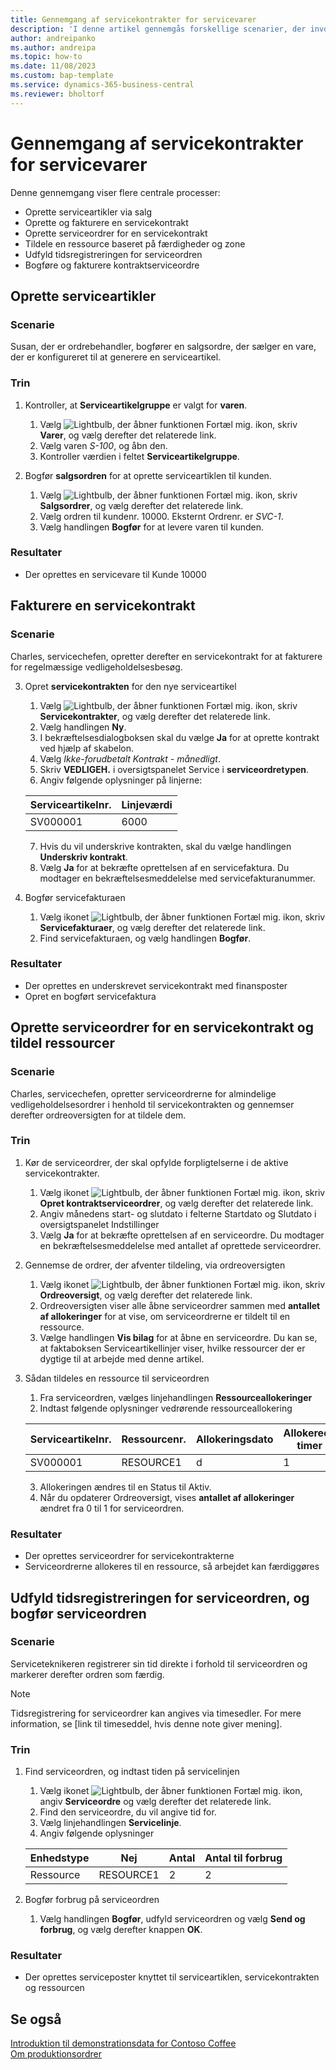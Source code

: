 ```yaml
---
title: Gennemgang af servicekontrakter for servicevarer
description: 'I denne artikel gennemgås forskellige scenarier, der involverer serviceartikler og kontrakter.'
author: andreipanko
ms.author: andreipa
ms.topic: how-to
ms.date: 11/08/2023
ms.custom: bap-template
ms.service: dynamics-365-business-central
ms.reviewer: bholtorf
---
```


# Gennemgang af servicekontrakter for servicevarer

Denne gennemgang viser flere centrale processer:

- Oprette serviceartikler via salg
- Oprette og fakturere en servicekontrakt
- Oprette serviceordrer for en servicekontrakt
- Tildele en ressource baseret på færdigheder og zone
- Udfyld tidsregistreringen for serviceordren
- Bogføre og fakturere kontraktserviceordre

## Oprette serviceartikler

### Scenarie  

Susan, der er ordrebehandler, bogfører en salgsordre, der sælger en vare, der er konfigureret til at generere en serviceartikel.  

### Trin

1. Kontroller, at **Serviceartikelgruppe** er valgt for **varen**.
   
    1. Vælg ![Lightbulb, der åbner funktionen Fortæl mig.](../../media/ui-search/search_small.png "Fortæl mig, hvad du vil foretage dig") ikon, skriv **Varer**, og vælg derefter det relaterede link.  
    2. Vælg varen *S-100*, og åbn den.
    3. Kontroller værdien i feltet **Serviceartikelgruppe**.
       
2. Bogfør **salgsordren** for at oprette serviceartiklen til kunden.  

    1. Vælg ![Lightbulb, der åbner funktionen Fortæl mig.](../../media/ui-search/search_small.png "Fortæl mig, hvad du vil foretage dig") ikon, skriv **Salgsordrer**, og vælg derefter det relaterede link.  
    2. Vælg ordren til kundenr. 10000. Eksternt Ordrenr. er *SVC-1*.
    3. Vælg handlingen **Bogfør** for at levere varen til kunden.

### Resultater

- Der oprettes en servicevare til Kunde 10000

##  Fakturere en servicekontrakt

### Scenarie

Charles, servicechefen, opretter derefter en servicekontrakt for at fakturere for regelmæssige vedligeholdelsesbesøg.

3. Opret **servicekontrakten** for den nye serviceartikel
    1. Vælg ![Lightbulb, der åbner funktionen Fortæl mig.](../../media/ui-search/search_small.png "Fortæl mig, hvad du vil foretage dig") ikon, skriv **Servicekontrakter**, og vælg derefter det relaterede link.
    2. Vælg handlingen **Ny**.  
    3. I bekræftelsesdialogboksen skal du vælge **Ja** for at oprette kontrakt ved hjælp af skabelon. 
    4. Vælg *Ikke-forudbetalt Kontrakt - månedligt*.
    5. Skriv **VEDLIGEH.** i oversigtspanelet Service i **serviceordretypen**.
    6. Angiv følgende oplysninger på linjerne:

    |Serviceartikelnr.|Linjeværdi|  
    |----------------|----------|  
    |SV000001|6000|

    7. Hvis du vil underskrive kontrakten, skal du vælge handlingen **Underskriv kontrakt**.
    8. Vælg **Ja** for at bekræfte oprettelsen af en servicefaktura. Du modtager en bekræftelsesmeddelelse med servicefakturanummer.

3. Bogfør servicefakturaen
   1. Vælg ikonet ![Lightbulb, der åbner funktionen Fortæl mig.](../../media/ui-search/search_small.png "Fortæl mig, hvad du vil foretage dig") ikon, skriv **Servicefakturaer**, og vælg derefter det relaterede link.
   2. Find servicefakturaen, og vælg handlingen **Bogfør**.

### Resultater

- Der oprettes en underskrevet servicekontrakt med finansposter
- Opret en bogført servicefaktura

## Oprette serviceordrer for en servicekontrakt og tildel ressourcer

### Scenarie  

Charles, servicechefen, opretter serviceordrerne for almindelige vedligeholdelsesordrer i henhold til servicekontrakten og gennemser derefter ordreoversigten for at tildele dem.

### Trin

1. Kør de serviceordrer, der skal opfylde forpligtelserne i de aktive servicekontrakter.
   1. Vælg ikonet ![Lightbulb, der åbner funktionen Fortæl mig.](../../media/ui-search/search_small.png "Fortæl mig, hvad du vil foretage dig") ikon, skriv **Opret kontraktserviceordrer**, og vælg derefter det relaterede link.
   2. Angiv månedens start- og slutdato i felterne Startdato og Slutdato i oversigtspanelet Indstillinger
   3. Vælg **Ja** for at bekræfte oprettelsen af en serviceordre. Du modtager en bekræftelsesmeddelelse med antallet af oprettede serviceordrer.

2. Gennemse de ordrer, der afventer tildeling, via ordreoversigten
   1. Vælg ikonet ![Lightbulb, der åbner funktionen Fortæl mig.](../../media/ui-search/search_small.png "Fortæl mig, hvad du vil foretage dig") ikon, skriv **Ordreoversigt**, og vælg derefter det relaterede link.
   2. Ordreoversigten viser alle åbne serviceordrer sammen med **antallet af allokeringer** for at vise, om serviceordrerne er tildelt til en ressource.
   3. Vælge handlingen **Vis bilag** for at åbne en serviceordre.  Du kan se, at faktaboksen Serviceartikellinjer viser, hvilke ressourcer der er dygtige til at arbejde med denne artikel.

3. Sådan tildeles en ressource til serviceordren
   1. Fra serviceordren, vælges linjehandlingen **Ressourceallokeringer**
   2. Indtast følgende oplysninger vedrørende ressourceallokering

    |Serviceartikelnr.|Ressourcenr.|Allokeringsdato|Allokerede timer|
    |----------------|------------|---------------|---------------|  
    |SV000001|RESOURCE1|d|1|

    3. Allokeringen ændres til en Status til Aktiv.
    4. Når du opdaterer Ordreoversigt, vises **antallet af allokeringer** ændret fra 0 til 1 for serviceordren.

### Resultater

- Der oprettes serviceordrer for servicekontrakterne
- Serviceordrerne allokeres til en ressource, så arbejdet kan færdiggøres

## Udfyld tidsregistreringen for serviceordren, og bogfør serviceordren

### Scenarie  

Serviceteknikeren registrerer sin tid direkte i forhold til serviceordren og markerer derefter ordren som færdig.

> [!NOTE]
> Tidsregistrering for serviceordrer kan angives via timesedler. For mere information, se [link til timeseddel, hvis denne note giver mening].

### Trin

1. Find serviceordren, og indtast tiden på servicelinjen
   1. Vælg ikonet ![Lightbulb, der åbner funktionen Fortæl mig.](../../media/ui-search/search_small.png "Fortæl mig, hvad du vil foretage dig") ikon, angiv **Serviceordre** og vælg derefter det relaterede link.
   2. Find den serviceordre, du vil angive tid for.
   3. Vælg linjehandlingen **Servicelinje**.
   4. Angiv følgende oplysninger

    |Enhedstype|Nej|Antal|Antal til forbrug|
    |----|---|--------|--------|   
    |Ressource|RESOURCE1|2|2|

2. Bogfør forbrug på serviceordren
   1. Vælg handlingen **Bogfør**, udfyld serviceordren og vælg **Send og forbrug**, og vælg derefter knappen **OK**.

### Resultater

- Der oprettes serviceposter knyttet til serviceartiklen, servicekontrakten og ressourcen

## Se også

[Introduktion til demonstrationsdata for Contoso Coffee](../../contoso-coffee/contoso-coffee-intro.md)  
[Om produktionsordrer](../../production-about-production-orders.md)